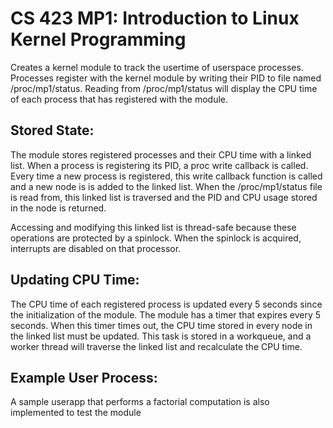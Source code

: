 # CS 423 MP1: Introduction to Linux Kernel Programming

Creates a kernel module to track the usertime of userspace processes. Processes register with the kernel module by writing their PID to file named /proc/mp1/status. Reading from /proc/mp1/status will display the CPU time of each process that has registered with the module.

## Stored State:
The module stores registered processes and their CPU time with a linked list. When a process is registering its PID, a proc write callback is called. Every time a new process is registered, this write callback function is called and a new node is is added to the linked list. When the /proc/mp1/status file is read from, this linked list is traversed and the PID and CPU usage stored in the node is returned. 

Accessing and modifying this linked list is thread-safe because these operations are protected by a spinlock. When the spinlock is acquired, interrupts are disabled on that processor.

## Updating CPU Time:
The CPU time of each registered process is updated every 5 seconds since the initialization of the module. The module has a timer that expires every 5 seconds. When this timer times out, the CPU time stored in every node in the linked list must be updated. This task is stored in a workqueue, and a worker thread will traverse the linked list and recalculate the CPU time.

## Example User Process: 
A sample userapp that performs a factorial computation is also implemented to test the module

